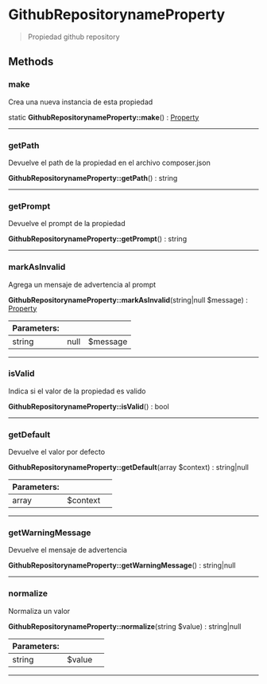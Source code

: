 
                                                                                                                                            
    
# GithubRepositorynameProperty


> Propiedad github repository
>
> 








## Methods

### make
Crea una nueva instancia de esta propiedad


static **GithubRepositorynameProperty::make**() : [Property](../../../../../Property.md)



---


### getPath
Devuelve el path de la propiedad en el archivo composer.json


**GithubRepositorynameProperty::getPath**() : string



---


### getPrompt
Devuelve el prompt de la propiedad


**GithubRepositorynameProperty::getPrompt**() : string



---


### markAsInvalid
Agrega un mensaje de advertencia al prompt


**GithubRepositorynameProperty::markAsInvalid**(string|null $message) : [Property](../../../../../Property.md)


|Parameters: | | |
| --- | --- | --- |
|string|null |$message |  |

---


### isValid
Indica si el valor de la propiedad es valido


**GithubRepositorynameProperty::isValid**() : bool



---


### getDefault
Devuelve el valor por defecto


**GithubRepositorynameProperty::getDefault**(array $context) : string|null


|Parameters: | | |
| --- | --- | --- |
|array |$context |  |

---


### getWarningMessage
Devuelve el mensaje de advertencia


**GithubRepositorynameProperty::getWarningMessage**() : string|null



---


### normalize
Normaliza un valor


**GithubRepositorynameProperty::normalize**(string $value) : string|null


|Parameters: | | |
| --- | --- | --- |
|string |$value |  |

---


                                                                                                                                                                                                                                                                                                                                                                                                            
    
                                                                                                                                                                                                                                                                             
                